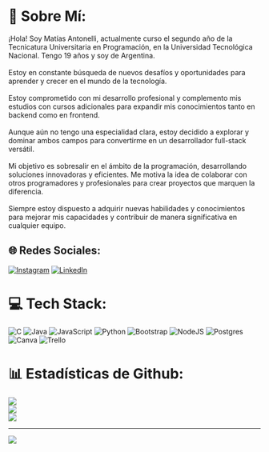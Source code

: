 # 💫 Sobre Mí:
¡Hola! Soy Matías Antonelli, actualmente curso el segundo año de la Tecnicatura Universitaria en Programación, en la Universidad Tecnológica Nacional. Tengo 19 años y soy de Argentina.<br><br>Estoy en constante búsqueda de nuevos desafíos y oportunidades para aprender y crecer en el mundo de la tecnología.<br><br>Estoy comprometido con mi desarrollo profesional y complemento mis estudios con cursos adicionales para expandir mis conocimientos tanto en backend como en frontend.<br><br>Aunque aún no tengo una especialidad clara, estoy decidido a explorar y dominar ambos campos para convertirme en un desarrollador full-stack versátil.<br><br>Mi objetivo es sobresalir en el ámbito de la programación, desarrollando soluciones innovadoras y eficientes. Me motiva la idea de colaborar con otros programadores y profesionales para crear proyectos que marquen la diferencia.<br><br>Siempre estoy dispuesto a adquirir nuevas habilidades y conocimientos para mejorar mis capacidades y contribuir de manera significativa en cualquier equipo.


## 🌐 Redes Sociales:
[![Instagram](https://img.shields.io/badge/Instagram-%23E4405F.svg?logo=Instagram&logoColor=white)](https://instagram.com/matias_antonelli23) [![LinkedIn](https://img.shields.io/badge/LinkedIn-%230077B5.svg?logo=linkedin&logoColor=white)](https://linkedin.com/in/matías-agustín-antonelli-57a936269/) 

# 💻 Tech Stack:
![C](https://img.shields.io/badge/c-%2300599C.svg?style=for-the-badge&logo=c&logoColor=white) ![Java](https://img.shields.io/badge/java-%23ED8B00.svg?style=for-the-badge&logo=openjdk&logoColor=white) ![JavaScript](https://img.shields.io/badge/javascript-%23323330.svg?style=for-the-badge&logo=javascript&logoColor=%23F7DF1E) ![Python](https://img.shields.io/badge/python-3670A0?style=for-the-badge&logo=python&logoColor=ffdd54) ![Bootstrap](https://img.shields.io/badge/bootstrap-%238511FA.svg?style=for-the-badge&logo=bootstrap&logoColor=white) ![NodeJS](https://img.shields.io/badge/node.js-6DA55F?style=for-the-badge&logo=node.js&logoColor=white) ![Postgres](https://img.shields.io/badge/postgres-%23316192.svg?style=for-the-badge&logo=postgresql&logoColor=white) ![Canva](https://img.shields.io/badge/Canva-%2300C4CC.svg?style=for-the-badge&logo=Canva&logoColor=white) ![Trello](https://img.shields.io/badge/Trello-%23026AA7.svg?style=for-the-badge&logo=Trello&logoColor=white)
# 📊 Estadísticas de Github:
![](https://github-readme-stats.vercel.app/api?username=Matias-De&theme=highcontrast&hide_border=false&include_all_commits=false&count_private=false)<br/>
![](https://github-readme-streak-stats.herokuapp.com/?user=Matias-De&theme=highcontrast&hide_border=false)<br/>
![](https://github-readme-stats.vercel.app/api/top-langs/?username=Matias-De&theme=highcontrast&hide_border=false&include_all_commits=false&count_private=false&layout=compact)

---
[![](https://visitcount.itsvg.in/api?id=Matias-De&icon=0&color=0)](https://visitcount.itsvg.in)

<!-- Proudly created with GPRM ( https://gprm.itsvg.in ) -->
